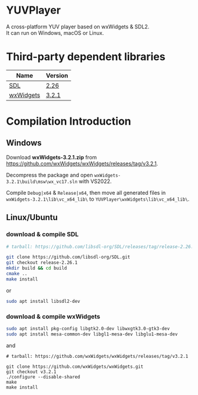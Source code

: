 # YUVPlayer
A cross-platform YUV player based on wxWidgets & SDL2.   
It can run on Windows, macOS or Linux.

# Third-party dependent libraries

Name|Version
---|---
[SDL](http://www.libsdl.org/)|[2.26](https://github.com/libsdl-org/SDL/releases/tag/release-2.26.1)
[wxWidgets](https://www.wxwidgets.org/)|[3.2.1](https://github.com/wxWidgets/wxWidgets/releases/tag/v3.2.1)


# Compilation Introduction

## Windows

Download **wxWidgets-3.2.1.zip** from
 https://github.com/wxWidgets/wxWidgets/releases/tag/v3.2.1.

Decompress the package and open `wxWidgets-3.2.1\build\msw\wx_vc17.sln` with VS2022.

Compile `Debug|x64` & `Release|x64`, then move all generated files in `wxWidgets-3.2.1\lib\vc_x64_lib\` to `YUVPlayer\wxWidgets\lib\vc_x64_lib\`.

## Linux/Ubuntu

### download & compile SDL

```sh
# tarball: https://github.com/libsdl-org/SDL/releases/tag/release-2.26.1

git clone https://github.com/libsdl-org/SDL.git
git checkout release-2.26.1
mkdir build && cd build
cmake ..
make install
```
or
```sh
sudo apt install libsdl2-dev
```

### download & compile wxWidgets

```sh
sudo apt install pkg-config libgtk2.0-dev libwxgtk3.0-gtk3-dev
sudo apt install mesa-common-dev libgl1-mesa-dev libglu1-mesa-dev
```
and
```
# tarball: https://github.com/wxWidgets/wxWidgets/releases/tag/v3.2.1

git clone https://github.com/wxWidgets/wxWidgets.git
git checkout v3.2.1
./configure --disable-shared
make
make install
```
